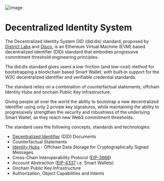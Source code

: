 ![image](https://github.com/decentralized-identity-system/.github/assets/3408362/2f8930bc-a268-44c7-acc9-b8e4c40c98f9)

# Decentralized Identity System

The Decentralized Identity System DID (did:dis) standard, proposed by [District Labs](https://districtlabs.com/) and [Disco](https://www.disco.xyz), is an Ethereum Virtual Machine (EVM) based decentralized identifier (DID) standard that embodies progressive commitment threshold engineering principles.

The did:dis standard gives users a low-friction (and low-cost) method for bootstrapping a blockchain based Smart Wallet, with built-in support for the W3C decentralized identifier and verifiable credential standards.

The standard relies on a combination of counterfactual statements, offchain Identity Hubs and onchain Public Key Infrastructure.

Giving people all over the world the ability to bootstrap a new decentralized identifier using only 2 private key signatures, while maintaining the ability to progressively strengthen the security and robustness of the underlying Smart Wallet, as they reach new Web3 commitment thresholds.

The standard uses the following concepts, standards and technologies:

- [Decentralized Identifier](https://www.w3.org/TR/did-core/#:~:text=Decentralized%20identifiers%20(DIDs)%20are%20a,the%20controller%20of%20the%20DID.) (DID) Documents
- Counterfactual Statements
- [Identity Hubs](https://identity.foundation/decentralized-web-node/spec/0.0.1-predraft) - Offchain Data Storage for Cryptographically Signed Messages
- Cross-Chain Interoperability Protocol ([EIP-3668](https://eips.ethereum.org/EIPS/eip-3668))
- Account Abstraction ([EIP-4337](https://eips.ethereum.org/EIPS/eip-4337) i.e. Smart Wallets)
- Onchain Public Key Infrastructure
- Authorization, Object Capabilities and Intents
